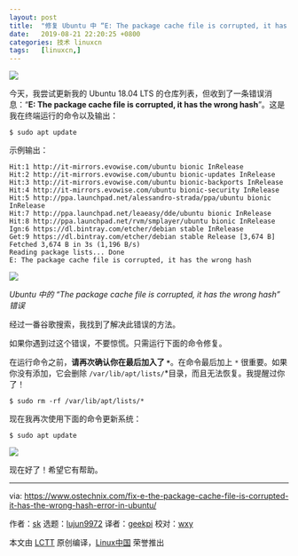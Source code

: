 ```yaml
---
layout: post
title:	"修复 Ubuntu 中 “E: The package cache file is corrupted, it has the wrong hash”"
date:	2019-08-21 22:20:25 +0800 
categories:	技术 linuxcn 
tags:	[linuxcn,]
---
```



![](/Asserts/Images//attachment/album/201908/21/222017fz2cq2aetwaqzpee.png)


今天，我尝试更新我的 Ubuntu 18.04 LTS 的仓库列表，但收到了一条错误消息：“**E: The package cache file is corrupted, it has the wrong hash**”。这是我在终端运行的命令以及输出：



```
$ sudo apt update
```

示例输出：



```
Hit:1 http://it-mirrors.evowise.com/ubuntu bionic InRelease
Hit:2 http://it-mirrors.evowise.com/ubuntu bionic-updates InRelease
Hit:3 http://it-mirrors.evowise.com/ubuntu bionic-backports InRelease
Hit:4 http://it-mirrors.evowise.com/ubuntu bionic-security InRelease
Hit:5 http://ppa.launchpad.net/alessandro-strada/ppa/ubuntu bionic InRelease
Hit:7 http://ppa.launchpad.net/leaeasy/dde/ubuntu bionic InRelease
Hit:8 http://ppa.launchpad.net/rvm/smplayer/ubuntu bionic InRelease
Ign:6 https://dl.bintray.com/etcher/debian stable InRelease
Get:9 https://dl.bintray.com/etcher/debian stable Release [3,674 B]
Fetched 3,674 B in 3s (1,196 B/s)
Reading package lists... Done
E: The package cache file is corrupted, it has the wrong hash
```

![](/Asserts/Images//attachment/album/201908/21/222030u901ut3txl36xva0.png)


*Ubuntu 中的 “The package cache file is corrupted, it has the wrong hash” 错误*


经过一番谷歌搜索，我找到了解决此错误的方法。


如果你遇到过这个错误，不要惊慌。只需运行下面的命令修复。


在运行命令之前，**请再次确认你在最后加入了 `*`**。在命令最后加上 `*` 很重要。如果你没有添加，它会删除 `/var/lib/apt/lists/`\*目录，而且无法恢复。我提醒过你了！



```
$ sudo rm -rf /var/lib/apt/lists/*
```

现在我再次使用下面的命令更新系统：



```
$ sudo apt update
```

![](/Asserts/Images//attachment/album/201908/21/222031ku0wu9b3qa90rwuf.png)


现在好了！希望它有帮助。




---


via: <https://www.ostechnix.com/fix-e-the-package-cache-file-is-corrupted-it-has-the-wrong-hash-error-in-ubuntu/>


作者：[sk](https://www.ostechnix.com/author/sk/) 选题：[lujun9972](https://github.com/lujun9972) 译者：[geekpi](https://github.com/geekpi) 校对：[wxy](https://github.com/wxy)


本文由 [LCTT](https://github.com/LCTT/TranslateProject) 原创编译，[Linux中国](https://linux.cn/) 荣誉推出
